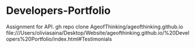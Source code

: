 # Developers-Portfolio
Assignment for API.
gh repo clone AgeofThinking/ageofthinking.github.io
file:///Users/oliviasaina/Desktop/Website/ageofthinking.github.io/%20Developers%20Portfolio/index.html#Testimonials
